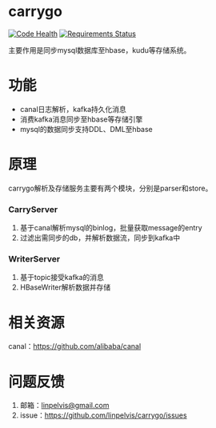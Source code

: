 carrygo
===========

[![Code Health](https://landscape.io/github/linpelvis/carrygo/master/landscape.svg?style=flat)](https://landscape.io/github/linpelvis/carrygo/master)
[![Requirements Status](https://requires.io/github/linpelvis/carrygo/requirements.svg?branch=master)](https://requires.io/github/linpelvis/carrygo/requirements/?branch=master)


主要作用是同步mysql数据库至hbase，kudu等存储系统。



# 功能 #

- canal日志解析，kafka持久化消息
- 消费kafka消息同步至hbase等存储引擎
- mysql的数据同步支持DDL、DML至hbase


# 原理 #

carrygo解析及存储服务主要有两个模块，分别是parser和store。

### CarryServer ###
1. 基于canal解析mysql的binlog，批量获取message的entry
2. 过滤出需同步的db，并解析数据流，同步到kafka中

### WriterServer ###
1. 基于topic接受kafka的消息
2. HBaseWriter解析数据并存储

# 相关资源 #
canal：<a href="https://github.com/alibaba/canal">https://github.com/alibaba/canal</a>


# 问题反馈 #
1. 邮箱：linpelvis@gmail.com
2. issue：<a href="https://github.com/linpelvis/carrygo/issues">https://github.com/linpelvis/carrygo/issues</a>

